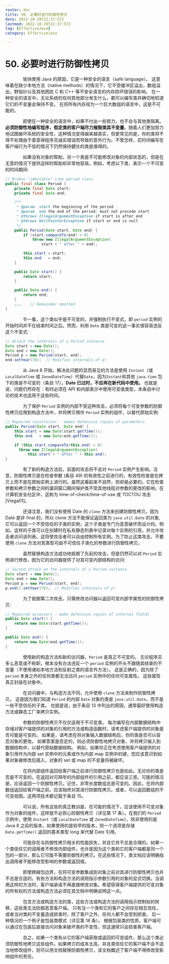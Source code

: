 ```yaml
---
router: doc
title: 50. 必要时进行防御性拷贝
date: 2022-10-29T22:37:57Z
lastmod: 2022-10-29T22:37:57Z
tag: [EffectiveJava]
category: EffectiveJava

---
```


# 50. 必要时进行防御性拷贝


　　　　愉快使用 Java 的原因，它是一种安全的语言（safe language）。 这意味着在缺少本地方法（native methods）的情况下，它不受缓冲区溢出，数组溢出，野指针以及其他困扰 C 和 C++ 等不安全语言的内存损坏错误的影响。 在一种安全的语言中，无论系统的任何其他部分发生什么，都可以编写类并确切地知道它们的不变量会保持不变。 在将所有内存视为一个巨大数组的语言中，这是不可能的。

　　　　即使在一种安全的语言中，如果不付出一些努力，也不会与其他类隔离。**必须防御性地编写程序，假定类的客户端尽力摧毁类其不变量**。随着人们更加努力地试图破坏系统的安全性，这种情况变得越来越真实，但更常见的是，你的类将不得不处理由于善意得程序员诚实错误而导致的意外行为。不管怎样，花时间编写在客户端行为不佳的情况下仍然保持健壮的类是值得的。

　　　　如果没有对象的帮助，另一个类是不可能修改对象的内部状态的，但是在无意的情况下提供这样的帮助却非常地容易。例如，考虑以下类，表示一个不可变的时间期间:

```java
// Broken "immutable" time period class
public final class Period {
    private final Date start;
    private final Date end;

    /**
     * @param  start the beginning of the period
     * @param  end the end of the period; must not precede start
     * @throws IllegalArgumentException if start is after end
     * @throws NullPointerException if start or end is null
     */
    public Period(Date start, Date end) {
        if (start.compareTo(end) > 0)
            throw new IllegalArgumentException(
                start + " after " + end);

        this.start = start;
        this.end   = end;
    }

    public Date start() {
        return start;
    }

    public Date end() {
        return end;
    }
    ...    // Remainder omitted
}
```

　　　　乍一看，这个类似乎是不可变的，并强制执行不变式，即 `period` 实例的开始时间并不在结束时间之后。然而，利用 `Date` 类是可变的这一事实很容易违反这个不变式:

```java
// Attack the internals of a Period instance
Date start = new Date();
Date end = new Date();
Period p = new Period(start, end);
end.setYear(78);  // Modifies internals of p!
```

　　　　从 Java 8 开始，解决此问题的显而易见的方法是使用 `Instant`（或 `LocalDateTime` 或 `ZonedDateTime`）代替`Date`，因为`Instant`和其他 `java.time` 包下的类是不可变的（条目 17）。**Date 已过时，不应再在新代码中使用。**  也就是说，问题仍然存在：有时必须在 API 和内部表示中使用可变值类型，本条目中讨论的技术也适用于这些时间。

　　　　为了保护 `Period` 实例的内部不受这种攻击，必须将每个可变参数的防御性拷贝应用到构造方法中，并将拷贝用作 `Period` 实例的组件，以替代原始实例:

```java
// Repaired constructor - makes defensive copies of parameters
public Period(Date start, Date end) {
    this.start = new Date(start.getTime());
    this.end   = new Date(end.getTime());

    if (this.start.compareTo(this.end) > 0)
      throw new IllegalArgumentException(
          this.start + " after " + this.end);
}
```

　　　　有了新的构造方法后，前面的攻击将不会对 `Period` 实例产生影响。注意，防御性拷贝是在检查参数 (条目 49) 的有效性之前进行的，有效性检查是在拷贝上而不是在原始实例上进行的。虽然这看起来不自然，但却是必要的。它在检查参数和拷贝参数之间的漏洞窗口期间保护类不受其他线程对参数的更改的影响。在计算机安全社区中，这称为 time-of-check/time-of-use 或 TOCTOU 攻击[Viega01]。

　　　　还请注意，我们没有使用 Date 的 `clone` 方法来创建防御性拷贝。因为 Date 是非 final 的，所以 clone 方法不能保证返回类为 `java.util.Date` 的对象,它可以返回一个不受信任的子类的实例，这个子类是专门为恶意破坏而设计的。例如，这样的子类可以在创建时在私有静态列表中记录对每个实例的引用，并允许攻击者访问该列表。这将使攻击者可以自由控制所有实例。为了防止这类攻击，不要使用 `clone` 方法对其类型可由不可信任子类化的参数进行防御性拷贝。

　　　　虽然替换构造方法成功地抵御了先前的攻击，但是仍然可以对 `Period` 实例进行修改，因为它的访问器提供了对其可变内部结构的访问:

```java
// Second attack on the internals of a Period instance
Date start = new Date();
Date end = new Date();
Period p = new Period(start, end);
p.end().setYear(78);  // Modifies internals of p!
```

　　　　为了抵御第二次攻击，只需修改访问器以返回可变内部字属性的防御性拷贝:

```java
// Repaired accessors - make defensive copies of internal fields
public Date start() {
    return new Date(start.getTime());
}

public Date end() {
    return new Date(end.getTime());
}
```

　　　　使用新的构造方法和新的访问器，`Period` 是真正不可变的。 无论程序员多么恶意或不称职，根本没有办法违反一个 `period` 实例的开头不跟随其结束的不变量（不使用诸如本地方法和反射之类的语言外方法）。 这是正确的，因为除了 `period` 本身之外的任何类都无法访问 `period` 实例中的任何可变属性。 这些属性真正封装在对象中。

　　　　在访问器中，与构造方法不同，允许使用 `clone` 方法来制作防御性拷贝。 这是因为我们知道 `Period` 的内部 `Date` 对象的类是 `java.util.Date`，而不是一些不受信任的子类。 也就是说，由于条目 13 中列出的原因，通常最好使用构造方法或静态工厂来拷贝实例。

　　　　参数的防御性拷贝不仅仅适用于不可变类。 每次编写在内部数据结构中存储对客户端提供的对象的引用的方法或构造函数时，请考虑客户端提供的对象是否可能是可变的。 如果是，请考虑在将对象输入数据结构后，你的类是否可以容忍对象的更改。 如果答案是否定的，则必须防御性地拷贝对象，并将拷贝输入到数据结构中，以替代原始数据结构。 例如，如果你正在考虑使用客户端提供的对象引用作为内部 set 实例中的元素或作为内部 map 实例中的键，您应该意识到如果对象被修改后插入，对象的 set 或 map 的不变量将被破坏。

　　　　在将内部组件返回给客户端之前进行防御性拷贝也是如此。无论你的类是否是不可变的，在返回对可拜年的内部组件的引用之前，都应该三思。可能的情况是，应该返回一个防御性拷贝。记住，非零长度数组总是可变的。因此，在将内部数组返回给客户端之前，应该始终对其进行防御性拷贝。或者，可以返回数组的不可变视图。这两项技术都记载于条目 15。

　　　　可以说，所有这些的真正教训是，在可能的情况下，应该使用不可变对象作为对象的组件，这样就不必担心防御性拷贝（详见第 17 条）。在我们的 `Period` 示例中，使用 `Instant`（或 `LocalDateTime` 或 `ZonedDateTime`），除非使用的是 Java 8 之前的版本。如果使用的是较早的版本，则一个选项是存储 `Date.getTime()` 返回的基本类型 long 来代替 Date 引用。

　　　　可能存在与防御性拷贝相关的性能损失，并且它并不总是合理的。如果一个类信任它的调用者不修改内部组件，也许是因为这个类和它的客户端都是同一个包的一部分，那么它可能不需要防御性的拷贝。在这些情况下，类文档应该明确指出调用者不能修改受影响的参数或返回值。

　　　　即使跨越包边界，在将可变参数集成到对象之前对其进行防御性拷贝也并不总是合适的。有些方法和构造方法的调用指示参数引用的对象的显式切换。当调用这样的方法时，客户端承诺不再直接修改对象。希望获得客户端提供的可变对象的所有权的方法或构造方法必须在其文档中明确说明这一点。

　　　　包含方法或构造方法的类，这些方法或构造方法的调用指示控制权的转移，这些类无法防御恶意客户端。 只有当一个类和它的客户之间存在相互信任，或者当对类的不变量造成损害时，除了客户之外，任何人都不会受到损害。 后一种情况的一个例子是包装类模式（详见第 18 条）。 根据包装类的性质，客户端可以通过在包装后直接访问对象来破坏类的不变性，但这通常只会损害客户端。

　　　　总之，如果一个类有从它的客户端获取或返回的可变组件，那么这个类必须防御性地拷贝这些组件。如果拷贝的成本太高，并且类信任它的客户端不会不适当地修改组件，则可以用文档替换防御性拷贝，该文档概述了客户端不得修改受影响组件的责任。
